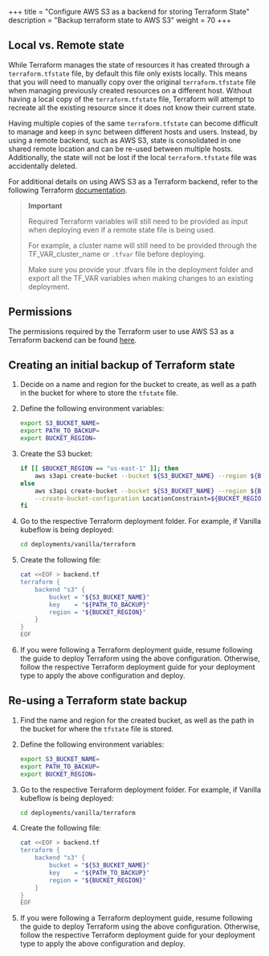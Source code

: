 +++
title = "Configure AWS S3 as a backend for storing Terraform State"
description = "Backup terraform state to AWS S3"
weight = 70
+++

## Local vs. Remote state

While Terraform manages the state of resources it has created through a `terraform.tfstate` file, by default this file only exists locally.
This means that you will need to manually copy over the original `terraform.tfstate` file when managing previously created resources on a different host. Without having a local copy of the `terraform.tfstate` file, Terraform will attempt to recreate all the existing resource since it does not know their current state.

Having multiple copies of the same `terraform.tfstate` can become difficult to manage and keep in sync between different hosts and users.
Instead, by using a remote backend, such as AWS S3, state is consolidated in one shared remote location and can be re-used between multiple hosts. Additionally, the state will not be lost if the local `terraform.tfstate` file was accidentally deleted.

For additional details on using AWS S3 as a Terraform backend, refer to the following Terraform [documentation](https://developer.hashicorp.com/terraform/language/settings/backends/s3#s3).

> **Important**
>
> Required Terraform variables will still need to be provided as input when deploying even if a remote state file is being used.
>
> For example, a cluster name will still need to be provided through the TF_VAR_cluster_name or `.tfvar` file before deploying.
>
> Make sure you provide your .tfvars file in the deployment folder and export all the TF_VAR variables when making changes to an existing deployment.


## Permissions

The permissions required by the Terraform user to use AWS S3 as a Terraform backend can be found [here](https://developer.hashicorp.com/terraform/language/settings/backends/s3#s3-bucket-permissions).

## Creating an initial backup of Terraform state

1. Decide on a name and region for the bucket to create, as well as a path in the bucket for where to store the `tfstate` file.

1. Define the following environment variables:
    ```sh
    export S3_BUCKET_NAME=
    export PATH_TO_BACKUP=
    export BUCKET_REGION=
    ```

1. Create the S3 bucket:
    ```sh
    if [[ $BUCKET_REGION == "us-east-1" ]]; then
        aws s3api create-bucket --bucket ${S3_BUCKET_NAME} --region ${BUCKET_REGION}
    else
        aws s3api create-bucket --bucket ${S3_BUCKET_NAME} --region ${BUCKET_REGION} \
        --create-bucket-configuration LocationConstraint=${BUCKET_REGION}
    fi
    ```

1. Go to the respective Terraform deployment folder. For example, if Vanilla kubeflow is being deployed:
    ```sh
    cd deployments/vanilla/terraform
    ```

1. Create the following file:
    ```sh
    cat <<EOF > backend.tf
    terraform {
        backend "s3" {
            bucket = "${S3_BUCKET_NAME}"
            key    = "${PATH_TO_BACKUP}"
            region = "${BUCKET_REGION}"
        }
    }
    EOF
    ```

1. If you were following a Terraform deployment guide, resume following the guide to deploy Terraform using the above configuration. Otherwise, follow the respective Terraform deployment guide for your deployment type to apply the above configuration and deploy.

## Re-using a Terraform state backup

1. Find the name and region for the created bucket, as well as the path in the bucket for where the `tfstate` file is stored.

1. Define the following environment variables:
    ```sh
    export S3_BUCKET_NAME=
    export PATH_TO_BACKUP=
    export BUCKET_REGION=
    ```

1. Go to the respective Terraform deployment folder. For example, if Vanilla kubeflow is being deployed:
    ```sh
    cd deployments/vanilla/terraform
    ```

1. Create the following file:
    ```sh
    cat <<EOF > backend.tf
    terraform {
        backend "s3" {
            bucket = "${S3_BUCKET_NAME}"
            key    = "${PATH_TO_BACKUP}"
            region = "${BUCKET_REGION}"
        }
    }
    EOF
    ```

1. If you were following a Terraform deployment guide, resume following the guide to deploy Terraform using the above configuration. Otherwise, follow the respective Terraform deployment guide for your deployment type to apply the above configuration and deploy.
